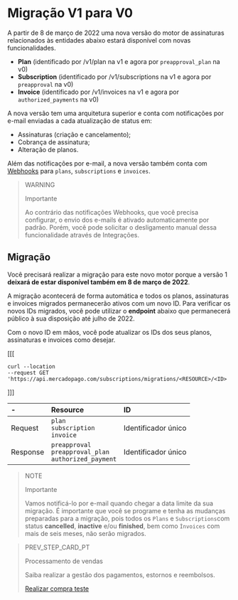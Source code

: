# Migração V1 para V0 

A partir de 8 de março de 2022 uma nova versão do motor de assinaturas relacionados às entidades abaixo estará disponível com novas funcionalidades. 

* **Plan** (identificado por /v1/plan na v1 e agora por `preapproval_plan` na v0)
* **Subscription** (identificado por /v1/subscriptions na v1 e agora por `preapproval` na v0)
* **Invoice** (identificado por /v1/invoices na v1 e agora por `authorized_payments` na v0)

A nova versão tem uma arquitetura superior e conta com notificações por e-mail enviadas a cada atualização de status em:

* Assinaturas (criação e cancelamento);
* Cobrança de assinatura;
* Alteração de planos. 

Além das notificações por e-mail, a nova versão também conta com [Webhooks](https://www.mercadopago[FAKER][URL][DOMAIN]/developers/pt/guides/notifications/webhooks/webhooks) para `plans`, `subscriptions` e `invoices`.

> WARNING
> 
> Importante
> 
> Ao contrário das notificações Webhooks, que você precisa configurar, o envio dos e-mails é ativado automaticamente por padrão. Porém, você pode solicitar o desligamento manual dessa funcionalidade através de Integrações.

## Migração

Você precisará realizar a migração para este novo motor porque a versão 1 **deixará de estar disponível também em 8 de março de 2022**.

A migração acontecerá de forma automática e todos os planos, assinaturas e invoices migrados permanecerão ativos com um novo ID. Para verificar os novos IDs migrados, você pode utilizar o **endpoint** abaixo que permanecerá público à sua disposição até julho de 2022. 

Com o novo ID em mãos, você pode atualizar os IDs dos seus planos, assinaturas e invoices como desejar. 

[[[
```curl
curl --location 
--request GET 'https://api.mercadopago.com/subscriptions/migrations/<RESOURCE>/<ID>
```
]]]

| - | Resource | ID |
| :--- | :--- | :--- |
| Request | `plan` <br/> `subscription` <br/> `invoice` | Identificador único |
| Response | `preapproval` <br/> `preapproval_plan` <br/> `authorized_payment`| Identificador único |

> NOTE
> 
> Importante
> 
> Vamos notificá-lo por e-mail quando chegar a data limite da sua migração. É importante que você se programe e tenha as mudanças preparadas para a migração, pois todos os `Plans` e `Subscriptions`com status **cancelled**, **inactive** e/ou **finished**, bem como `Ìnvoices` com mais de seis meses, não serão migrados. 

> PREV_STEP_CARD_PT 
>
> Processamento de vendas
>
> Saiba realizar a gestão dos pagamentos, estornos e reembolsos.
>
> [Realizar compra teste](/developers/pt/docs/subscriptions/production-mode/sales-processing/payment-methods)